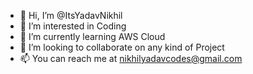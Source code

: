 - 👋 Hi, I’m @ItsYadavNikhil
- 👀 I’m interested in Coding
- 🌱 I’m currently learning AWS Cloud
- 💞️ I’m looking to collaborate on any kind of Project
- 📫 You can reach me at nikhilyadavcodes@gmail.com

<!---
ItsYadavNikhil/ItsYadavNikhil is a ✨ special ✨ repository because its `README.md` (this file) appears on your GitHub profile.
You can click the Preview link to take a look at your changes.
--->
